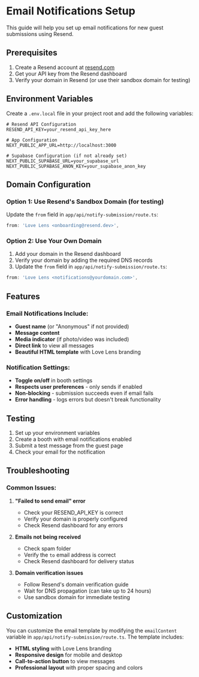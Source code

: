 # Email Notifications Setup

This guide will help you set up email notifications for new guest submissions using Resend.

## Prerequisites

1. Create a Resend account at [resend.com](https://resend.com)
2. Get your API key from the Resend dashboard
3. Verify your domain in Resend (or use their sandbox domain for testing)

## Environment Variables

Create a `.env.local` file in your project root and add the following variables:

```env
# Resend API Configuration
RESEND_API_KEY=your_resend_api_key_here

# App Configuration
NEXT_PUBLIC_APP_URL=http://localhost:3000

# Supabase Configuration (if not already set)
NEXT_PUBLIC_SUPABASE_URL=your_supabase_url
NEXT_PUBLIC_SUPABASE_ANON_KEY=your_supabase_anon_key
```

## Domain Configuration

### Option 1: Use Resend's Sandbox Domain (for testing)

Update the `from` field in `app/api/notify-submission/route.ts`:

```typescript
from: 'Love Lens <onboarding@resend.dev>',
```

### Option 2: Use Your Own Domain

1. Add your domain in the Resend dashboard
2. Verify your domain by adding the required DNS records
3. Update the `from` field in `app/api/notify-submission/route.ts`:

```typescript
from: 'Love Lens <notifications@yourdomain.com>',
```

## Features

### Email Notifications Include:

- **Guest name** (or "Anonymous" if not provided)
- **Message content**
- **Media indicator** (if photo/video was included)
- **Direct link** to view all messages
- **Beautiful HTML template** with Love Lens branding

### Notification Settings:

- **Toggle on/off** in booth settings
- **Respects user preferences** - only sends if enabled
- **Non-blocking** - submission succeeds even if email fails
- **Error handling** - logs errors but doesn't break functionality

## Testing

1. Set up your environment variables
2. Create a booth with email notifications enabled
3. Submit a test message from the guest page
4. Check your email for the notification

## Troubleshooting

### Common Issues:

1. **"Failed to send email" error**
   - Check your RESEND_API_KEY is correct
   - Verify your domain is properly configured
   - Check Resend dashboard for any errors

2. **Emails not being received**
   - Check spam folder
   - Verify the `to` email address is correct
   - Check Resend dashboard for delivery status

3. **Domain verification issues**
   - Follow Resend's domain verification guide
   - Wait for DNS propagation (can take up to 24 hours)
   - Use sandbox domain for immediate testing

## Customization

You can customize the email template by modifying the `emailContent` variable in `app/api/notify-submission/route.ts`. The template includes:

- **HTML styling** with Love Lens branding
- **Responsive design** for mobile and desktop
- **Call-to-action button** to view messages
- **Professional layout** with proper spacing and colors
